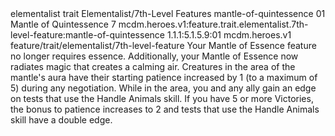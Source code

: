 <ability>
  <metadata>
    <class>elementalist</class>
    <feature_type>trait</feature_type>
    <file_dpath>Elementalist/7th-Level Features</file_dpath>
    <item_id>mantle-of-quintessence</item_id>
    <item_index>01</item_index>
    <item_name>Mantle of Quintessence</item_name>
    <level>7</level>
    <scc>mcdm.heroes.v1:feature.trait.elementalist.7th-level-feature:mantle-of-quintessence</scc>
    <scdc>1.1.1:5.1.5.9:01</scdc>
    <source>mcdm.heroes.v1</source>
    <type>feature/trait/elementalist/7th-level-feature</type>
  </metadata>
  <effects>
    <effect type="mundane">Your Mantle of Essence feature no longer requires essence.
Additionally, your Mantle of Essence now radiates magic that creates a calming air. Creatures in the area of the mantle&apos;s aura have their starting patience increased by 1 (to a maximum of 5) during any negotiation. While in the area, you and any ally gain an edge on tests that use the Handle Animals skill. If you have 5 or more Victories, the bonus to patience increases to 2 and tests that use the Handle Animals skill have a double edge.</effect>
  </effects>
</ability>
